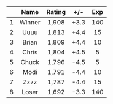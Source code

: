 | |Name|Rating|+/-|Exp|
|-|:--:|:----:|:-:|:-:|
|1|Winner|1,908|+3.3|140|
|2|Uuuu|1,813|+4.4|15|
|3|Brian|1,809|+4.4|10|
|4|Chris|1,804|+4.5|5|
|5|Chuck|1,796|-4.5|5|
|6|Modi|1,791|-4.4|10|
|7|Zzzz|1,787|-4.4|15|
|8|Loser|1,692|-3.3|140|
